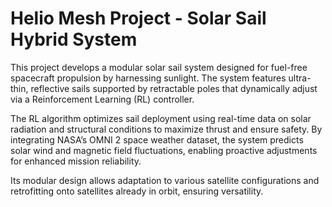 # Helio Mesh Project - Solar Sail Hybrid System

This project develops a modular solar sail system designed for fuel-free spacecraft propulsion by harnessing sunlight. The system features ultra-thin, reflective sails supported by retractable poles that dynamically adjust via a Reinforcement Learning (RL) controller.

The RL algorithm optimizes sail deployment using real-time data on solar radiation and structural conditions to maximize thrust and ensure safety. By integrating NASA’s OMNI 2 space weather dataset, the system predicts solar wind and magnetic field fluctuations, enabling proactive adjustments for enhanced mission reliability.

Its modular design allows adaptation to various satellite configurations and retrofitting onto satellites already in orbit, ensuring versatility.
